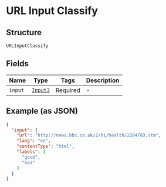 
# URL Input Classify

## Structure

`URLInputClassify`

## Fields

| Name | Type | Tags | Description |
|  --- | --- | --- | --- |
| `input` | [`Input3`](/firstlanguage_python/doc/models/input-3.html) | Required | - |

## Example (as JSON)

```json
{
  "input": {
    "url": "http://news.bbc.co.uk/2/hi/health/2284783.stm",
    "lang": "en",
    "contentType": "html",
    "labels": [
      "good",
      "bad"
    ]
  }
}
```

